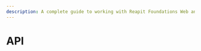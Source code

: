 ```yaml
---
description: A complete guide to working with Reapit Foundations Web and Server-Side APIs
---
```


# API

